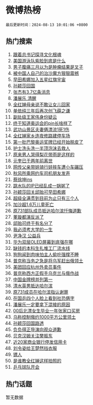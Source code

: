 # 微博热榜

`最后更新时间：2024-08-13 10:01:06 +0800`

## 热门搜索

1. [跟着总书记探寻文化根魂](https://m.weibo.cn/search?containerid=100103type%3D1%26t%3D10%26q%3D%23%E8%B7%9F%E7%9D%80%E6%80%BB%E4%B9%A6%E8%AE%B0%E6%8E%A2%E5%AF%BB%E6%96%87%E5%8C%96%E6%A0%B9%E9%AD%82%23&stream_entry_id=51&isnewpage=1&extparam=seat%3D1%26stream_entry_id%3D51%26c_type%3D51%26dgr%3D0%26cate%3D10103%26q%3D%2523%25E8%25B7%259F%25E7%259D%2580%25E6%2580%25BB%25E4%25B9%25A6%25E8%25AE%25B0%25E6%258E%25A2%25E5%25AF%25BB%25E6%2596%2587%25E5%258C%2596%25E6%25A0%25B9%25E9%25AD%2582%2523%26pos%3D0%26filter_type%3Drealtimehot%26display_time%3D1723514465%26pre_seqid%3D172351446519891938163)
1. [美国游泳队紫脸到底是什么](https://m.weibo.cn/search?containerid=100103type%3D1%26t%3D10%26q%3D%E7%BE%8E%E5%9B%BD%E6%B8%B8%E6%B3%B3%E9%98%9F%E7%B4%AB%E8%84%B8%E5%88%B0%E5%BA%95%E6%98%AF%E4%BB%80%E4%B9%88&stream_entry_id=31&isnewpage=1&extparam=seat%3D1%26stream_entry_id%3D31%26band_rank%3D1%26dgr%3D0%26realpos%3D1%26pos%3D0%26filter_type%3Drealtimehot%26c_type%3D31%26lcate%3D5001%26q%3D%25E7%25BE%258E%25E5%259B%25BD%25E6%25B8%25B8%25E6%25B3%25B3%25E9%2598%259F%25E7%25B4%25AB%25E8%2584%25B8%25E5%2588%25B0%25E5%25BA%2595%25E6%2598%25AF%25E4%25BB%2580%25E4%25B9%2588%26cate%3D5001%26flag%3D2%26display_time%3D1723514465%26pre_seqid%3D172351446519891938163)
1. [男子腹痛三月以为是肿瘤结果是叉子](https://m.weibo.cn/search?containerid=100103type%3D1%26t%3D10%26q%3D%23%E7%94%B7%E5%AD%90%E8%85%B9%E7%97%9B%E4%B8%89%E6%9C%88%E4%BB%A5%E4%B8%BA%E6%98%AF%E8%82%BF%E7%98%A4%E7%BB%93%E6%9E%9C%E6%98%AF%E5%8F%89%E5%AD%90%23&stream_entry_id=31&isnewpage=1&extparam=seat%3D1%26stream_entry_id%3D31%26band_rank%3D2%26dgr%3D0%26realpos%3D2%26pos%3D1%26filter_type%3Drealtimehot%26c_type%3D31%26lcate%3D5001%26q%3D%2523%25E7%2594%25B7%25E5%25AD%2590%25E8%2585%25B9%25E7%2597%259B%25E4%25B8%2589%25E6%259C%2588%25E4%25BB%25A5%25E4%25B8%25BA%25E6%2598%25AF%25E8%2582%25BF%25E7%2598%25A4%25E7%25BB%2593%25E6%259E%259C%25E6%2598%25AF%25E5%258F%2589%25E5%25AD%2590%2523%26cate%3D5001%26flag%3D1%26display_time%3D1723514465%26pre_seqid%3D172351446519891938163)
1. [被中国人自己的治沙魔方狠狠震撼](https://m.weibo.cn/search?containerid=100103type%3D1%26t%3D10%26q%3D%23%E8%A2%AB%E4%B8%AD%E5%9B%BD%E4%BA%BA%E8%87%AA%E5%B7%B1%E7%9A%84%E6%B2%BB%E6%B2%99%E9%AD%94%E6%96%B9%E7%8B%A0%E7%8B%A0%E9%9C%87%E6%92%BC%23&stream_entry_id=31&isnewpage=1&extparam=seat%3D1%26stream_entry_id%3D31%26band_rank%3D3%26dgr%3D0%26realpos%3D3%26pos%3D2%26filter_type%3Drealtimehot%26c_type%3D31%26lcate%3D5001%26q%3D%2523%25E8%25A2%25AB%25E4%25B8%25AD%25E5%259B%25BD%25E4%25BA%25BA%25E8%2587%25AA%25E5%25B7%25B1%25E7%259A%2584%25E6%25B2%25BB%25E6%25B2%2599%25E9%25AD%2594%25E6%2596%25B9%25E7%258B%25A0%25E7%258B%25A0%25E9%259C%2587%25E6%2592%25BC%2523%26cate%3D5001%26flag%3D0%26display_time%3D1723514465%26pre_seqid%3D172351446519891938163)
1. [早田希娜加入五星红旗宇宙](https://m.weibo.cn/search?containerid=100103type%3D1%26t%3D10%26q%3D%23%E6%97%A9%E7%94%B0%E5%B8%8C%E5%A8%9C%E5%8A%A0%E5%85%A5%E4%BA%94%E6%98%9F%E7%BA%A2%E6%97%97%E5%AE%87%E5%AE%99%23&stream_entry_id=31&isnewpage=1&extparam=seat%3D1%26stream_entry_id%3D31%26band_rank%3D4%26dgr%3D0%26realpos%3D4%26pos%3D3%26filter_type%3Drealtimehot%26c_type%3D31%26lcate%3D5001%26q%3D%2523%25E6%2597%25A9%25E7%2594%25B0%25E5%25B8%258C%25E5%25A8%259C%25E5%258A%25A0%25E5%2585%25A5%25E4%25BA%2594%25E6%2598%259F%25E7%25BA%25A2%25E6%2597%2597%25E5%25AE%2587%25E5%25AE%2599%2523%26cate%3D5001%26flag%3D2%26display_time%3D1723514465%26pre_seqid%3D172351446519891938163)
1. [孙颖莎回国](https://m.weibo.cn/search?containerid=100103type%3D1%26t%3D10%26q%3D%E5%AD%99%E9%A2%96%E8%8E%8E%E5%9B%9E%E5%9B%BD&stream_entry_id=31&isnewpage=1&extparam=seat%3D1%26stream_entry_id%3D31%26band_rank%3D5%26dgr%3D0%26realpos%3D5%26pos%3D4%26filter_type%3Drealtimehot%26c_type%3D31%26lcate%3D5001%26q%3D%25E5%25AD%2599%25E9%25A2%2596%25E8%258E%258E%25E5%259B%259E%25E5%259B%25BD%26cate%3D5001%26flag%3D1%26display_time%3D1723514465%26pre_seqid%3D172351446519891938163)
1. [张杰有3.7亿条消息](https://m.weibo.cn/search?containerid=100103type%3D1%26t%3D10%26q%3D%23%E5%BC%A0%E6%9D%B0%E6%9C%893.7%E4%BA%BF%E6%9D%A1%E6%B6%88%E6%81%AF%23&stream_entry_id=31&isnewpage=1&extparam=seat%3D1%26stream_entry_id%3D31%26band_rank%3D6%26dgr%3D0%26realpos%3D6%26pos%3D5%26filter_type%3Drealtimehot%26c_type%3D31%26lcate%3D5001%26q%3D%2523%25E5%25BC%25A0%25E6%259D%25B0%25E6%259C%25893.7%25E4%25BA%25BF%25E6%259D%25A1%25E6%25B6%2588%25E6%2581%25AF%2523%26cate%3D5001%26flag%3D1%26display_time%3D1723514465%26pre_seqid%3D172351446519891938163)
1. [潘展乐 清醒](https://m.weibo.cn/search?containerid=100103type%3D1%26t%3D10%26q%3D%E6%BD%98%E5%B1%95%E4%B9%90+%E6%B8%85%E9%86%92&stream_entry_id=31&isnewpage=1&extparam=seat%3D1%26stream_entry_id%3D31%26band_rank%3D7%26dgr%3D0%26realpos%3D7%26pos%3D6%26filter_type%3Drealtimehot%26c_type%3D31%26lcate%3D5001%26q%3D%25E6%25BD%2598%25E5%25B1%2595%25E4%25B9%2590%2520%25E6%25B8%2585%25E9%2586%2592%26cate%3D5001%26flag%3D0%26display_time%3D1723514465%26pre_seqid%3D172351446519891938163)
1. [全红婵母亲说不敢让女儿回家](https://m.weibo.cn/search?containerid=100103type%3D1%26t%3D10%26q%3D%23%E5%85%A8%E7%BA%A2%E5%A9%B5%E6%AF%8D%E4%BA%B2%E8%AF%B4%E4%B8%8D%E6%95%A2%E8%AE%A9%E5%A5%B3%E5%84%BF%E5%9B%9E%E5%AE%B6%23&stream_entry_id=31&isnewpage=1&extparam=seat%3D1%26stream_entry_id%3D31%26band_rank%3D8%26dgr%3D0%26realpos%3D8%26pos%3D7%26filter_type%3Drealtimehot%26c_type%3D31%26lcate%3D5001%26q%3D%2523%25E5%2585%25A8%25E7%25BA%25A2%25E5%25A9%25B5%25E6%25AF%258D%25E4%25BA%25B2%25E8%25AF%25B4%25E4%25B8%258D%25E6%2595%25A2%25E8%25AE%25A9%25E5%25A5%25B3%25E5%2584%25BF%25E5%259B%259E%25E5%25AE%25B6%2523%26cate%3D5001%26flag%3D2%26display_time%3D1723514465%26pre_seqid%3D172351446519891938163)
1. [单依纯三年后再次创飞薛之谦](https://m.weibo.cn/search?containerid=100103type%3D1%26t%3D10%26q%3D%E5%8D%95%E4%BE%9D%E7%BA%AF%E4%B8%89%E5%B9%B4%E5%90%8E%E5%86%8D%E6%AC%A1%E5%88%9B%E9%A3%9E%E8%96%9B%E4%B9%8B%E8%B0%A6&stream_entry_id=31&isnewpage=1&extparam=seat%3D1%26stream_entry_id%3D31%26band_rank%3D9%26dgr%3D0%26realpos%3D9%26pos%3D8%26filter_type%3Drealtimehot%26c_type%3D31%26lcate%3D5001%26q%3D%25E5%258D%2595%25E4%25BE%259D%25E7%25BA%25AF%25E4%25B8%2589%25E5%25B9%25B4%25E5%2590%258E%25E5%2586%258D%25E6%25AC%25A1%25E5%2588%259B%25E9%25A3%259E%25E8%2596%259B%25E4%25B9%258B%25E8%25B0%25A6%26cate%3D5001%26flag%3D1%26display_time%3D1723514465%26pre_seqid%3D172351446519891938163)
1. [副处级王家伟身份疑云](https://m.weibo.cn/search?containerid=100103type%3D1%26t%3D10%26q%3D%23%E5%89%AF%E5%A4%84%E7%BA%A7%E7%8E%8B%E5%AE%B6%E4%BC%9F%E8%BA%AB%E4%BB%BD%E7%96%91%E4%BA%91%23&stream_entry_id=31&isnewpage=1&extparam=seat%3D1%26stream_entry_id%3D31%26band_rank%3D10%26dgr%3D0%26realpos%3D10%26pos%3D9%26filter_type%3Drealtimehot%26c_type%3D31%26lcate%3D5001%26q%3D%2523%25E5%2589%25AF%25E5%25A4%2584%25E7%25BA%25A7%25E7%258E%258B%25E5%25AE%25B6%25E4%25BC%259F%25E8%25BA%25AB%25E4%25BB%25BD%25E7%2596%2591%25E4%25BA%2591%2523%26cate%3D5001%26flag%3D1%26display_time%3D1723514465%26pre_seqid%3D172351446519891938163)
1. [终于知道奥运会的pin长啥样了](https://m.weibo.cn/search?containerid=100103type%3D1%26t%3D10%26q%3D%E7%BB%88%E4%BA%8E%E7%9F%A5%E9%81%93%E5%A5%A5%E8%BF%90%E4%BC%9A%E7%9A%84pin%E9%95%BF%E5%95%A5%E6%A0%B7%E4%BA%86&stream_entry_id=31&isnewpage=1&extparam=seat%3D1%26stream_entry_id%3D31%26band_rank%3D11%26dgr%3D0%26realpos%3D11%26pos%3D10%26filter_type%3Drealtimehot%26c_type%3D31%26lcate%3D5001%26q%3D%25E7%25BB%2588%25E4%25BA%258E%25E7%259F%25A5%25E9%2581%2593%25E5%25A5%25A5%25E8%25BF%2590%25E4%25BC%259A%25E7%259A%2584pin%25E9%2595%25BF%25E5%2595%25A5%25E6%25A0%25B7%25E4%25BA%2586%26cate%3D5001%26flag%3D0%26display_time%3D1723514465%26pre_seqid%3D172351446519891938163)
1. [武功山景区夫妻俩漂流1死1伤](https://m.weibo.cn/search?containerid=100103type%3D1%26t%3D10%26q%3D%23%E6%AD%A6%E5%8A%9F%E5%B1%B1%E6%99%AF%E5%8C%BA%E5%A4%AB%E5%A6%BB%E4%BF%A9%E6%BC%82%E6%B5%811%E6%AD%BB1%E4%BC%A4%23&stream_entry_id=31&isnewpage=1&extparam=seat%3D1%26stream_entry_id%3D31%26band_rank%3D12%26dgr%3D0%26realpos%3D12%26pos%3D11%26filter_type%3Drealtimehot%26c_type%3D31%26lcate%3D5001%26q%3D%2523%25E6%25AD%25A6%25E5%258A%259F%25E5%25B1%25B1%25E6%2599%25AF%25E5%258C%25BA%25E5%25A4%25AB%25E5%25A6%25BB%25E4%25BF%25A9%25E6%25BC%2582%25E6%25B5%25811%25E6%25AD%25BB1%25E4%25BC%25A4%2523%26cate%3D5001%26flag%3D1%26display_time%3D1723514465%26pre_seqid%3D172351446519891938163)
1. [全红婵家乡连夜修路建停车场](https://m.weibo.cn/search?containerid=100103type%3D1%26t%3D10%26q%3D%23%E5%85%A8%E7%BA%A2%E5%A9%B5%E5%AE%B6%E4%B9%A1%E8%BF%9E%E5%A4%9C%E4%BF%AE%E8%B7%AF%E5%BB%BA%E5%81%9C%E8%BD%A6%E5%9C%BA%23&stream_entry_id=31&isnewpage=1&extparam=seat%3D1%26stream_entry_id%3D31%26band_rank%3D13%26dgr%3D0%26realpos%3D13%26pos%3D12%26filter_type%3Drealtimehot%26c_type%3D31%26lcate%3D5001%26q%3D%2523%25E5%2585%25A8%25E7%25BA%25A2%25E5%25A9%25B5%25E5%25AE%25B6%25E4%25B9%25A1%25E8%25BF%259E%25E5%25A4%259C%25E4%25BF%25AE%25E8%25B7%25AF%25E5%25BB%25BA%25E5%2581%259C%25E8%25BD%25A6%25E5%259C%25BA%2523%26cate%3D5001%26flag%3D2%26display_time%3D1723514465%26pre_seqid%3D172351446519891938163)
1. [第一批巴黎奥运奖牌已经开始脱皮了](https://m.weibo.cn/search?containerid=100103type%3D1%26t%3D10%26q%3D%23%E7%AC%AC%E4%B8%80%E6%89%B9%E5%B7%B4%E9%BB%8E%E5%A5%A5%E8%BF%90%E5%A5%96%E7%89%8C%E5%B7%B2%E7%BB%8F%E5%BC%80%E5%A7%8B%E8%84%B1%E7%9A%AE%E4%BA%86%23&stream_entry_id=31&isnewpage=1&extparam=seat%3D1%26stream_entry_id%3D31%26band_rank%3D14%26dgr%3D0%26realpos%3D14%26pos%3D13%26filter_type%3Drealtimehot%26c_type%3D31%26lcate%3D5001%26q%3D%2523%25E7%25AC%25AC%25E4%25B8%2580%25E6%2589%25B9%25E5%25B7%25B4%25E9%25BB%258E%25E5%25A5%25A5%25E8%25BF%2590%25E5%25A5%2596%25E7%2589%258C%25E5%25B7%25B2%25E7%25BB%258F%25E5%25BC%2580%25E5%25A7%258B%25E8%2584%25B1%25E7%259A%25AE%25E4%25BA%2586%2523%26cate%3D5001%26flag%3D1%26display_time%3D1723514465%26pre_seqid%3D172351446519891938163)
1. [护士洗头洗一半顶泡沫去救人](https://m.weibo.cn/search?containerid=100103type%3D1%26t%3D10%26q%3D%23%E6%8A%A4%E5%A3%AB%E6%B4%97%E5%A4%B4%E6%B4%97%E4%B8%80%E5%8D%8A%E9%A1%B6%E6%B3%A1%E6%B2%AB%E5%8E%BB%E6%95%91%E4%BA%BA%23&stream_entry_id=31&isnewpage=1&extparam=seat%3D1%26stream_entry_id%3D31%26band_rank%3D15%26dgr%3D0%26realpos%3D15%26pos%3D14%26filter_type%3Drealtimehot%26c_type%3D31%26lcate%3D5001%26q%3D%2523%25E6%258A%25A4%25E5%25A3%25AB%25E6%25B4%2597%25E5%25A4%25B4%25E6%25B4%2597%25E4%25B8%2580%25E5%258D%258A%25E9%25A1%25B6%25E6%25B3%25A1%25E6%25B2%25AB%25E5%258E%25BB%25E6%2595%2591%25E4%25BA%25BA%2523%26cate%3D5001%26flag%3D32768%26display_time%3D1723514465%26pre_seqid%3D172351446519891938163)
1. [原来男人哭得梨花带雨是这样的](https://m.weibo.cn/search?containerid=100103type%3D1%26t%3D10%26q%3D%E5%8E%9F%E6%9D%A5%E7%94%B7%E4%BA%BA%E5%93%AD%E5%BE%97%E6%A2%A8%E8%8A%B1%E5%B8%A6%E9%9B%A8%E6%98%AF%E8%BF%99%E6%A0%B7%E7%9A%84&stream_entry_id=31&isnewpage=1&extparam=seat%3D1%26stream_entry_id%3D31%26band_rank%3D16%26dgr%3D0%26realpos%3D16%26pos%3D15%26filter_type%3Drealtimehot%26c_type%3D31%26lcate%3D5001%26q%3D%25E5%258E%259F%25E6%259D%25A5%25E7%2594%25B7%25E4%25BA%25BA%25E5%2593%25AD%25E5%25BE%2597%25E6%25A2%25A8%25E8%258A%25B1%25E5%25B8%25A6%25E9%259B%25A8%25E6%2598%25AF%25E8%25BF%2599%25E6%25A0%25B7%25E7%259A%2584%26cate%3D5001%26flag%3D2%26display_time%3D1723514465%26pre_seqid%3D172351446519891938163)
1. [元奎已于两年前离世](https://m.weibo.cn/search?containerid=100103type%3D1%26t%3D10%26q%3D%23%E5%85%83%E5%A5%8E%E5%B7%B2%E4%BA%8E%E4%B8%A4%E5%B9%B4%E5%89%8D%E7%A6%BB%E4%B8%96%23&stream_entry_id=31&isnewpage=1&extparam=seat%3D1%26stream_entry_id%3D31%26band_rank%3D17%26dgr%3D0%26realpos%3D17%26pos%3D16%26filter_type%3Drealtimehot%26c_type%3D31%26lcate%3D5001%26q%3D%2523%25E5%2585%2583%25E5%25A5%258E%25E5%25B7%25B2%25E4%25BA%258E%25E4%25B8%25A4%25E5%25B9%25B4%25E5%2589%258D%25E7%25A6%25BB%25E4%25B8%2596%2523%26cate%3D5001%26flag%3D2%26display_time%3D1723514465%26pre_seqid%3D172351446519891938163)
1. [网传父亲带娃骑行娃摔车遭小车碾压](https://m.weibo.cn/search?containerid=100103type%3D1%26t%3D10%26q%3D%23%E7%BD%91%E4%BC%A0%E7%88%B6%E4%BA%B2%E5%B8%A6%E5%A8%83%E9%AA%91%E8%A1%8C%E5%A8%83%E6%91%94%E8%BD%A6%E9%81%AD%E5%B0%8F%E8%BD%A6%E7%A2%BE%E5%8E%8B%23&stream_entry_id=31&isnewpage=1&extparam=seat%3D1%26stream_entry_id%3D31%26band_rank%3D18%26dgr%3D0%26realpos%3D18%26pos%3D17%26filter_type%3Drealtimehot%26c_type%3D31%26lcate%3D5001%26q%3D%2523%25E7%25BD%2591%25E4%25BC%25A0%25E7%2588%25B6%25E4%25BA%25B2%25E5%25B8%25A6%25E5%25A8%2583%25E9%25AA%2591%25E8%25A1%258C%25E5%25A8%2583%25E6%2591%2594%25E8%25BD%25A6%25E9%2581%25AD%25E5%25B0%258F%25E8%25BD%25A6%25E7%25A2%25BE%25E5%258E%258B%2523%26cate%3D5001%26flag%3D0%26display_time%3D1723514465%26pre_seqid%3D172351446519891938163)
1. [秋风所乘网约车司机朋友发声](https://m.weibo.cn/search?containerid=100103type%3D1%26t%3D10%26q%3D%23%E7%A7%8B%E9%A3%8E%E6%89%80%E4%B9%98%E7%BD%91%E7%BA%A6%E8%BD%A6%E5%8F%B8%E6%9C%BA%E6%9C%8B%E5%8F%8B%E5%8F%91%E5%A3%B0%23&stream_entry_id=31&isnewpage=1&extparam=seat%3D1%26stream_entry_id%3D31%26band_rank%3D19%26dgr%3D0%26realpos%3D19%26pos%3D18%26filter_type%3Drealtimehot%26c_type%3D31%26lcate%3D5001%26q%3D%2523%25E7%25A7%258B%25E9%25A3%258E%25E6%2589%2580%25E4%25B9%2598%25E7%25BD%2591%25E7%25BA%25A6%25E8%25BD%25A6%25E5%258F%25B8%25E6%259C%25BA%25E6%259C%258B%25E5%258F%258B%25E5%258F%2591%25E5%25A3%25B0%2523%26cate%3D5001%26flag%3D0%26display_time%3D1723514465%26pre_seqid%3D172351446519891938163)
1. [蔡徐坤ins](https://m.weibo.cn/search?containerid=100103type%3D1%26t%3D10%26q%3D%23%E8%94%A1%E5%BE%90%E5%9D%A4ins%23&stream_entry_id=31&isnewpage=1&extparam=seat%3D1%26stream_entry_id%3D31%26band_rank%3D20%26dgr%3D0%26realpos%3D20%26pos%3D19%26filter_type%3Drealtimehot%26c_type%3D31%26lcate%3D5001%26q%3D%2523%25E8%2594%25A1%25E5%25BE%2590%25E5%259D%25A4ins%2523%26cate%3D5001%26flag%3D1%26display_time%3D1723514465%26pre_seqid%3D172351446519891938163)
1. [跳水队的IP已经乱成一锅粥了](https://m.weibo.cn/search?containerid=100103type%3D1%26t%3D10%26q%3D%23%E8%B7%B3%E6%B0%B4%E9%98%9F%E7%9A%84IP%E5%B7%B2%E7%BB%8F%E4%B9%B1%E6%88%90%E4%B8%80%E9%94%85%E7%B2%A5%E4%BA%86%23&stream_entry_id=31&isnewpage=1&extparam=seat%3D1%26stream_entry_id%3D31%26band_rank%3D21%26dgr%3D0%26realpos%3D21%26pos%3D20%26filter_type%3Drealtimehot%26c_type%3D31%26lcate%3D5001%26q%3D%2523%25E8%25B7%25B3%25E6%25B0%25B4%25E9%2598%259F%25E7%259A%2584IP%25E5%25B7%25B2%25E7%25BB%258F%25E4%25B9%25B1%25E6%2588%2590%25E4%25B8%2580%25E9%2594%2585%25E7%25B2%25A5%25E4%25BA%2586%2523%26cate%3D5001%26flag%3D0%26display_time%3D1723514465%26pre_seqid%3D172351446519891938163)
1. [孙颖莎回关邱贻可早田希娜](https://m.weibo.cn/search?containerid=100103type%3D1%26t%3D10%26q%3D%23%E5%AD%99%E9%A2%96%E8%8E%8E%E5%9B%9E%E5%85%B3%E9%82%B1%E8%B4%BB%E5%8F%AF%E6%97%A9%E7%94%B0%E5%B8%8C%E5%A8%9C%23&stream_entry_id=31&isnewpage=1&extparam=seat%3D1%26stream_entry_id%3D31%26band_rank%3D22%26dgr%3D0%26realpos%3D22%26pos%3D21%26filter_type%3Drealtimehot%26c_type%3D31%26lcate%3D5001%26q%3D%2523%25E5%25AD%2599%25E9%25A2%2596%25E8%258E%258E%25E5%259B%259E%25E5%2585%25B3%25E9%2582%25B1%25E8%25B4%25BB%25E5%258F%25AF%25E6%2597%25A9%25E7%2594%25B0%25E5%25B8%258C%25E5%25A8%259C%2523%26cate%3D5001%26flag%3D0%26display_time%3D1723514465%26pre_seqid%3D172351446519891938163)
1. [超级全满贯到目前为止只有三个人](https://m.weibo.cn/search?containerid=100103type%3D1%26t%3D10%26q%3D%E8%B6%85%E7%BA%A7%E5%85%A8%E6%BB%A1%E8%B4%AF%E5%88%B0%E7%9B%AE%E5%89%8D%E4%B8%BA%E6%AD%A2%E5%8F%AA%E6%9C%89%E4%B8%89%E4%B8%AA%E4%BA%BA&stream_entry_id=31&isnewpage=1&extparam=seat%3D1%26stream_entry_id%3D31%26band_rank%3D23%26dgr%3D0%26realpos%3D23%26pos%3D22%26filter_type%3Drealtimehot%26c_type%3D31%26lcate%3D5001%26q%3D%25E8%25B6%2585%25E7%25BA%25A7%25E5%2585%25A8%25E6%25BB%25A1%25E8%25B4%25AF%25E5%2588%25B0%25E7%259B%25AE%25E5%2589%258D%25E4%25B8%25BA%25E6%25AD%25A2%25E5%258F%25AA%25E6%259C%2589%25E4%25B8%2589%25E4%25B8%25AA%25E4%25BA%25BA%26cate%3D5001%26flag%3D0%26display_time%3D1723514465%26pre_seqid%3D172351446519891938163)
1. [加沙超1.6万儿童死亡](https://m.weibo.cn/search?containerid=100103type%3D1%26t%3D10%26q%3D%23%E5%8A%A0%E6%B2%99%E8%B6%851.6%E4%B8%87%E5%84%BF%E7%AB%A5%E6%AD%BB%E4%BA%A1%23&stream_entry_id=31&isnewpage=1&extparam=seat%3D1%26stream_entry_id%3D31%26band_rank%3D24%26dgr%3D0%26realpos%3D24%26pos%3D23%26filter_type%3Drealtimehot%26c_type%3D31%26lcate%3D5001%26q%3D%2523%25E5%258A%25A0%25E6%25B2%2599%25E8%25B6%25851.6%25E4%25B8%2587%25E5%2584%25BF%25E7%25AB%25A5%25E6%25AD%25BB%25E4%25BA%25A1%2523%26cate%3D5001%26flag%3D0%26display_time%3D1723514465%26pre_seqid%3D172351446519891938163)
1. [原731部队成员抵达哈尔滨忏悔道歉](https://m.weibo.cn/search?containerid=100103type%3D1%26t%3D10%26q%3D%23%E5%8E%9F731%E9%83%A8%E9%98%9F%E6%88%90%E5%91%98%E6%8A%B5%E8%BE%BE%E5%93%88%E5%B0%94%E6%BB%A8%E5%BF%8F%E6%82%94%E9%81%93%E6%AD%89%23&stream_entry_id=31&isnewpage=1&extparam=seat%3D1%26stream_entry_id%3D31%26band_rank%3D25%26dgr%3D0%26realpos%3D25%26pos%3D24%26filter_type%3Drealtimehot%26c_type%3D31%26lcate%3D5001%26q%3D%2523%25E5%258E%259F731%25E9%2583%25A8%25E9%2598%259F%25E6%2588%2590%25E5%2591%2598%25E6%258A%25B5%25E8%25BE%25BE%25E5%2593%2588%25E5%25B0%2594%25E6%25BB%25A8%25E5%25BF%258F%25E6%2582%2594%25E9%2581%2593%25E6%25AD%2589%2523%26cate%3D5001%26flag%3D0%26display_time%3D1723514465%26pre_seqid%3D172351446519891938163)
1. [董璇都演反派了](https://m.weibo.cn/search?containerid=100103type%3D1%26t%3D10%26q%3D%E8%91%A3%E7%92%87%E9%83%BD%E6%BC%94%E5%8F%8D%E6%B4%BE%E4%BA%86&stream_entry_id=31&isnewpage=1&extparam=seat%3D1%26stream_entry_id%3D31%26band_rank%3D26%26dgr%3D0%26realpos%3D26%26pos%3D25%26filter_type%3Drealtimehot%26c_type%3D31%26lcate%3D5001%26q%3D%25E8%2591%25A3%25E7%2592%2587%25E9%2583%25BD%25E6%25BC%2594%25E5%258F%258D%25E6%25B4%25BE%25E4%25BA%2586%26cate%3D5001%26flag%3D1%26display_time%3D1723514465%26pre_seqid%3D172351446519891938163)
1. [邱贻可终于有名分了](https://m.weibo.cn/search?containerid=100103type%3D1%26t%3D10%26q%3D%23%E9%82%B1%E8%B4%BB%E5%8F%AF%E7%BB%88%E4%BA%8E%E6%9C%89%E5%90%8D%E5%88%86%E4%BA%86%23&stream_entry_id=31&isnewpage=1&extparam=seat%3D1%26stream_entry_id%3D31%26band_rank%3D27%26dgr%3D0%26realpos%3D27%26pos%3D26%26filter_type%3Drealtimehot%26c_type%3D31%26lcate%3D5001%26q%3D%2523%25E9%2582%25B1%25E8%25B4%25BB%25E5%258F%25AF%25E7%25BB%2588%25E4%25BA%258E%25E6%259C%2589%25E5%2590%258D%25E5%2588%2586%25E4%25BA%2586%2523%26cate%3D5001%26flag%3D1%26display_time%3D1723514465%26pre_seqid%3D172351446519891938163)
1. [我必须考大学的一生](https://m.weibo.cn/search?containerid=100103type%3D1%26t%3D10%26q%3D%23%E6%88%91%E5%BF%85%E9%A1%BB%E8%80%83%E5%A4%A7%E5%AD%A6%E7%9A%84%E4%B8%80%E7%94%9F%23&stream_entry_id=31&isnewpage=1&extparam=seat%3D1%26stream_entry_id%3D31%26band_rank%3D28%26dgr%3D0%26realpos%3D28%26pos%3D27%26filter_type%3Drealtimehot%26c_type%3D31%26lcate%3D5001%26q%3D%2523%25E6%2588%2591%25E5%25BF%2585%25E9%25A1%25BB%25E8%2580%2583%25E5%25A4%25A7%25E5%25AD%25A6%25E7%259A%2584%25E4%25B8%2580%25E7%2594%259F%2523%26cate%3D5001%26flag%3D1%26display_time%3D1723514465%26pre_seqid%3D172351446519891938163)
1. [尹净汉 公益兵](https://m.weibo.cn/search?containerid=100103type%3D1%26t%3D10%26q%3D%E5%B0%B9%E5%87%80%E6%B1%89+%E5%85%AC%E7%9B%8A%E5%85%B5&stream_entry_id=31&isnewpage=1&extparam=seat%3D1%26stream_entry_id%3D31%26band_rank%3D29%26dgr%3D0%26realpos%3D29%26pos%3D28%26filter_type%3Drealtimehot%26c_type%3D31%26lcate%3D5001%26q%3D%25E5%25B0%25B9%25E5%2587%2580%25E6%25B1%2589%2520%25E5%2585%25AC%25E7%259B%258A%25E5%2585%25B5%26cate%3D5001%26flag%3D1%26display_time%3D1723514465%26pre_seqid%3D172351446519891938163)
1. [华为双层OLED屏幕到底强在哪](https://m.weibo.cn/search?containerid=100103type%3D1%26t%3D10%26q%3D%23%E5%8D%8E%E4%B8%BA%E5%8F%8C%E5%B1%82OLED%E5%B1%8F%E5%B9%95%E5%88%B0%E5%BA%95%E5%BC%BA%E5%9C%A8%E5%93%AA%23&stream_entry_id=31&isnewpage=1&extparam=seat%3D1%26stream_entry_id%3D31%26band_rank%3D30%26dgr%3D0%26adid%3D250227%26realpos%3D30%26pos%3D29%26filter_type%3Drealtimehot%26c_type%3D31%26lcate%3D5001%26q%3D%2523%25E5%258D%258E%25E4%25B8%25BA%25E5%258F%258C%25E5%25B1%2582OLED%25E5%25B1%258F%25E5%25B9%2595%25E5%2588%25B0%25E5%25BA%2595%25E5%25BC%25BA%25E5%259C%25A8%25E5%2593%25AA%2523%26cate%3D5001%26flag%3D0%26display_time%3D1723514465%26pre_seqid%3D172351446519891938163)
1. [缺钱的本科生扎堆工厂流水线](https://m.weibo.cn/search?containerid=100103type%3D1%26t%3D10%26q%3D%23%E7%BC%BA%E9%92%B1%E7%9A%84%E6%9C%AC%E7%A7%91%E7%94%9F%E6%89%8E%E5%A0%86%E5%B7%A5%E5%8E%82%E6%B5%81%E6%B0%B4%E7%BA%BF%23&stream_entry_id=31&isnewpage=1&extparam=seat%3D1%26stream_entry_id%3D31%26band_rank%3D31%26dgr%3D0%26realpos%3D31%26pos%3D30%26filter_type%3Drealtimehot%26c_type%3D31%26lcate%3D5001%26q%3D%2523%25E7%25BC%25BA%25E9%2592%25B1%25E7%259A%2584%25E6%259C%25AC%25E7%25A7%2591%25E7%2594%259F%25E6%2589%258E%25E5%25A0%2586%25E5%25B7%25A5%25E5%258E%2582%25E6%25B5%2581%25E6%25B0%25B4%25E7%25BA%25BF%2523%26cate%3D5001%26flag%3D0%26display_time%3D1723514465%26pre_seqid%3D172351446519891938163)
1. [狗狗闻到肉味怕主人偷吃强撑不睡](https://m.weibo.cn/search?containerid=100103type%3D1%26t%3D10%26q%3D%23%E7%8B%97%E7%8B%97%E9%97%BB%E5%88%B0%E8%82%89%E5%91%B3%E6%80%95%E4%B8%BB%E4%BA%BA%E5%81%B7%E5%90%83%E5%BC%BA%E6%92%91%E4%B8%8D%E7%9D%A1%23&stream_entry_id=31&isnewpage=1&extparam=seat%3D1%26stream_entry_id%3D31%26band_rank%3D32%26dgr%3D0%26realpos%3D32%26pos%3D31%26filter_type%3Drealtimehot%26c_type%3D31%26lcate%3D5001%26q%3D%2523%25E7%258B%2597%25E7%258B%2597%25E9%2597%25BB%25E5%2588%25B0%25E8%2582%2589%25E5%2591%25B3%25E6%2580%2595%25E4%25B8%25BB%25E4%25BA%25BA%25E5%2581%25B7%25E5%2590%2583%25E5%25BC%25BA%25E6%2592%2591%25E4%25B8%258D%25E7%259D%25A1%2523%26cate%3D5001%26flag%3D0%26display_time%3D1723514465%26pre_seqid%3D172351446519891938163)
1. [普京称当务之急是将乌军赶出俄领土](https://m.weibo.cn/search?containerid=100103type%3D1%26t%3D10%26q%3D%23%E6%99%AE%E4%BA%AC%E7%A7%B0%E5%BD%93%E5%8A%A1%E4%B9%8B%E6%80%A5%E6%98%AF%E5%B0%86%E4%B9%8C%E5%86%9B%E8%B5%B6%E5%87%BA%E4%BF%84%E9%A2%86%E5%9C%9F%23&stream_entry_id=31&isnewpage=1&extparam=seat%3D1%26stream_entry_id%3D31%26band_rank%3D33%26dgr%3D0%26realpos%3D33%26pos%3D32%26filter_type%3Drealtimehot%26c_type%3D31%26lcate%3D5001%26q%3D%2523%25E6%2599%25AE%25E4%25BA%25AC%25E7%25A7%25B0%25E5%25BD%2593%25E5%258A%25A1%25E4%25B9%258B%25E6%2580%25A5%25E6%2598%25AF%25E5%25B0%2586%25E4%25B9%258C%25E5%2586%259B%25E8%25B5%25B6%25E5%2587%25BA%25E4%25BF%2584%25E9%25A2%2586%25E5%259C%259F%2523%26cate%3D5001%26flag%3D0%26display_time%3D1723514465%26pre_seqid%3D172351446519891938163)
1. [美团回应杭州外卖员事件](https://m.weibo.cn/search?containerid=100103type%3D1%26t%3D10%26q%3D%23%E7%BE%8E%E5%9B%A2%E5%9B%9E%E5%BA%94%E6%9D%AD%E5%B7%9E%E5%A4%96%E5%8D%96%E5%91%98%E4%BA%8B%E4%BB%B6%23&stream_entry_id=31&isnewpage=1&extparam=seat%3D1%26stream_entry_id%3D31%26band_rank%3D34%26dgr%3D0%26realpos%3D34%26pos%3D33%26filter_type%3Drealtimehot%26c_type%3D31%26lcate%3D5001%26q%3D%2523%25E7%25BE%258E%25E5%259B%25A2%25E5%259B%259E%25E5%25BA%2594%25E6%259D%25AD%25E5%25B7%259E%25E5%25A4%2596%25E5%258D%2596%25E5%2591%2598%25E4%25BA%258B%25E4%25BB%25B6%2523%26cate%3D5001%26flag%3D1%26display_time%3D1723514465%26pre_seqid%3D172351446519891938163)
1. [普京称西方正假手乌克兰与俄作战](https://m.weibo.cn/search?containerid=100103type%3D1%26t%3D10%26q%3D%E6%99%AE%E4%BA%AC%E7%A7%B0%E8%A5%BF%E6%96%B9%E6%AD%A3%E5%81%87%E6%89%8B%E4%B9%8C%E5%85%8B%E5%85%B0%E4%B8%8E%E4%BF%84%E4%BD%9C%E6%88%98&stream_entry_id=31&isnewpage=1&extparam=seat%3D1%26stream_entry_id%3D31%26band_rank%3D35%26dgr%3D0%26realpos%3D35%26pos%3D34%26filter_type%3Drealtimehot%26c_type%3D31%26lcate%3D5001%26q%3D%25E6%2599%25AE%25E4%25BA%25AC%25E7%25A7%25B0%25E8%25A5%25BF%25E6%2596%25B9%25E6%25AD%25A3%25E5%2581%2587%25E6%2589%258B%25E4%25B9%258C%25E5%2585%258B%25E5%2585%25B0%25E4%25B8%258E%25E4%25BF%2584%25E4%25BD%259C%25E6%2588%2598%26cate%3D5001%26flag%3D0%26display_time%3D1723514465%26pre_seqid%3D172351446519891938163)
1. [中国金牌榜并列第一](https://m.weibo.cn/search?containerid=100103type%3D1%26t%3D10%26q%3D%23%E4%B8%AD%E5%9B%BD%E9%87%91%E7%89%8C%E6%A6%9C%E5%B9%B6%E5%88%97%E7%AC%AC%E4%B8%80%23&stream_entry_id=31&isnewpage=1&extparam=seat%3D1%26stream_entry_id%3D31%26band_rank%3D36%26dgr%3D0%26realpos%3D36%26pos%3D35%26filter_type%3Drealtimehot%26c_type%3D31%26lcate%3D5001%26q%3D%2523%25E4%25B8%25AD%25E5%259B%25BD%25E9%2587%2591%25E7%2589%258C%25E6%25A6%259C%25E5%25B9%25B6%25E5%2588%2597%25E7%25AC%25AC%25E4%25B8%2580%2523%26cate%3D5001%26flag%3D0%26display_time%3D1723514465%26pre_seqid%3D172351446519891938163)
1. [清水英男抵达哈尔滨](https://m.weibo.cn/search?containerid=100103type%3D1%26t%3D10%26q%3D%23%E6%B8%85%E6%B0%B4%E8%8B%B1%E7%94%B7%E6%8A%B5%E8%BE%BE%E5%93%88%E5%B0%94%E6%BB%A8%23&stream_entry_id=31&isnewpage=1&extparam=seat%3D1%26stream_entry_id%3D31%26band_rank%3D37%26dgr%3D0%26realpos%3D37%26pos%3D36%26filter_type%3Drealtimehot%26c_type%3D31%26lcate%3D5001%26q%3D%2523%25E6%25B8%2585%25E6%25B0%25B4%25E8%258B%25B1%25E7%2594%25B7%25E6%258A%25B5%25E8%25BE%25BE%25E5%2593%2588%25E5%25B0%2594%25E6%25BB%25A8%2523%26cate%3D5001%26flag%3D0%26display_time%3D1723514465%26pre_seqid%3D172351446519891938163)
1. [原731成员在哈尔滨指认谢罪](https://m.weibo.cn/search?containerid=100103type%3D1%26t%3D10%26q%3D%23%E5%8E%9F731%E6%88%90%E5%91%98%E5%9C%A8%E5%93%88%E5%B0%94%E6%BB%A8%E6%8C%87%E8%AE%A4%E8%B0%A2%E7%BD%AA%23&stream_entry_id=31&isnewpage=1&extparam=seat%3D1%26stream_entry_id%3D31%26band_rank%3D38%26dgr%3D0%26realpos%3D38%26pos%3D37%26filter_type%3Drealtimehot%26c_type%3D31%26lcate%3D5001%26q%3D%2523%25E5%258E%259F731%25E6%2588%2590%25E5%2591%2598%25E5%259C%25A8%25E5%2593%2588%25E5%25B0%2594%25E6%25BB%25A8%25E6%258C%2587%25E8%25AE%25A4%25E8%25B0%25A2%25E7%25BD%25AA%2523%26cate%3D5001%26flag%3D1%26display_time%3D1723514465%26pre_seqid%3D172351446519891938163)
1. [在国乒四个人脸上看到社恐俩字](https://m.weibo.cn/search?containerid=100103type%3D1%26t%3D10%26q%3D%E5%9C%A8%E5%9B%BD%E4%B9%92%E5%9B%9B%E4%B8%AA%E4%BA%BA%E8%84%B8%E4%B8%8A%E7%9C%8B%E5%88%B0%E7%A4%BE%E6%81%90%E4%BF%A9%E5%AD%97&stream_entry_id=31&isnewpage=1&extparam=seat%3D1%26stream_entry_id%3D31%26band_rank%3D39%26dgr%3D0%26realpos%3D39%26pos%3D38%26filter_type%3Drealtimehot%26c_type%3D31%26lcate%3D5001%26q%3D%25E5%259C%25A8%25E5%259B%25BD%25E4%25B9%2592%25E5%259B%259B%25E4%25B8%25AA%25E4%25BA%25BA%25E8%2584%25B8%25E4%25B8%258A%25E7%259C%258B%25E5%2588%25B0%25E7%25A4%25BE%25E6%2581%2590%25E4%25BF%25A9%25E5%25AD%2597%26cate%3D5001%26flag%3D0%26display_time%3D1723514465%26pre_seqid%3D172351446519891938163)
1. [潘展乐一定要拿下混接的原因](https://m.weibo.cn/search?containerid=100103type%3D1%26t%3D10%26q%3D%23%E6%BD%98%E5%B1%95%E4%B9%90%E4%B8%80%E5%AE%9A%E8%A6%81%E6%8B%BF%E4%B8%8B%E6%B7%B7%E6%8E%A5%E7%9A%84%E5%8E%9F%E5%9B%A0%23&stream_entry_id=31&isnewpage=1&extparam=seat%3D1%26stream_entry_id%3D31%26band_rank%3D40%26dgr%3D0%26realpos%3D40%26pos%3D39%26filter_type%3Drealtimehot%26c_type%3D31%26lcate%3D5001%26q%3D%2523%25E6%25BD%2598%25E5%25B1%2595%25E4%25B9%2590%25E4%25B8%2580%25E5%25AE%259A%25E8%25A6%2581%25E6%258B%25BF%25E4%25B8%258B%25E6%25B7%25B7%25E6%258E%25A5%25E7%259A%2584%25E5%258E%259F%25E5%259B%25A0%2523%26cate%3D5001%26flag%3D1%26display_time%3D1723514465%26pre_seqid%3D172351446519891938163)
1. [00后北漂女生毕业一年张家口买房](https://m.weibo.cn/search?containerid=100103type%3D1%26t%3D10%26q%3D%2300%E5%90%8E%E5%8C%97%E6%BC%82%E5%A5%B3%E7%94%9F%E6%AF%95%E4%B8%9A%E4%B8%80%E5%B9%B4%E5%BC%A0%E5%AE%B6%E5%8F%A3%E4%B9%B0%E6%88%BF%23&stream_entry_id=31&isnewpage=1&extparam=seat%3D1%26stream_entry_id%3D31%26band_rank%3D41%26dgr%3D0%26realpos%3D41%26pos%3D40%26filter_type%3Drealtimehot%26c_type%3D31%26lcate%3D5001%26q%3D%252300%25E5%2590%258E%25E5%258C%2597%25E6%25BC%2582%25E5%25A5%25B3%25E7%2594%259F%25E6%25AF%2595%25E4%25B8%259A%25E4%25B8%2580%25E5%25B9%25B4%25E5%25BC%25A0%25E5%25AE%25B6%25E5%258F%25A3%25E4%25B9%25B0%25E6%2588%25BF%2523%26cate%3D5001%26flag%3D1%26display_time%3D1723514465%26pre_seqid%3D172351446519891938163)
1. [乌称控制俄约1000平方公里领土](https://m.weibo.cn/search?containerid=100103type%3D1%26t%3D10%26q%3D%23%E4%B9%8C%E7%A7%B0%E6%8E%A7%E5%88%B6%E4%BF%84%E7%BA%A61000%E5%B9%B3%E6%96%B9%E5%85%AC%E9%87%8C%E9%A2%86%E5%9C%9F%23&stream_entry_id=31&isnewpage=1&extparam=seat%3D1%26stream_entry_id%3D31%26band_rank%3D42%26dgr%3D0%26realpos%3D42%26pos%3D41%26filter_type%3Drealtimehot%26c_type%3D31%26lcate%3D5001%26q%3D%2523%25E4%25B9%258C%25E7%25A7%25B0%25E6%258E%25A7%25E5%2588%25B6%25E4%25BF%2584%25E7%25BA%25A61000%25E5%25B9%25B3%25E6%2596%25B9%25E5%2585%25AC%25E9%2587%258C%25E9%25A2%2586%25E5%259C%259F%2523%26cate%3D5001%26flag%3D1%26display_time%3D1723514465%26pre_seqid%3D172351446519891938163)
1. [孙颖莎回国路透](https://m.weibo.cn/search?containerid=100103type%3D1%26t%3D10%26q%3D%23%E5%AD%99%E9%A2%96%E8%8E%8E%E5%9B%9E%E5%9B%BD%E8%B7%AF%E9%80%8F%23&stream_entry_id=31&isnewpage=1&extparam=seat%3D1%26stream_entry_id%3D31%26band_rank%3D43%26dgr%3D0%26realpos%3D43%26pos%3D42%26filter_type%3Drealtimehot%26c_type%3D31%26lcate%3D5001%26q%3D%2523%25E5%25AD%2599%25E9%25A2%2596%25E8%258E%258E%25E5%259B%259E%25E5%259B%25BD%25E8%25B7%25AF%25E9%2580%258F%2523%26cate%3D5001%26flag%3D1%26display_time%3D1723514465%26pre_seqid%3D172351446519891938163)
1. [负负得正导演向观众道歉](https://m.weibo.cn/search?containerid=100103type%3D1%26t%3D10%26q%3D%23%E8%B4%9F%E8%B4%9F%E5%BE%97%E6%AD%A3%E5%AF%BC%E6%BC%94%E5%90%91%E8%A7%82%E4%BC%97%E9%81%93%E6%AD%89%23&stream_entry_id=31&isnewpage=1&extparam=seat%3D1%26stream_entry_id%3D31%26band_rank%3D44%26dgr%3D0%26realpos%3D44%26pos%3D43%26filter_type%3Drealtimehot%26c_type%3D31%26lcate%3D5001%26q%3D%2523%25E8%25B4%259F%25E8%25B4%259F%25E5%25BE%2597%25E6%25AD%25A3%25E5%25AF%25BC%25E6%25BC%2594%25E5%2590%2591%25E8%25A7%2582%25E4%25BC%2597%25E9%2581%2593%25E6%25AD%2589%2523%26cate%3D5001%26flag%3D0%26display_time%3D1723514465%26pre_seqid%3D172351446519891938163)
1. [贝克汉姆关注樊振东](https://m.weibo.cn/search?containerid=100103type%3D1%26t%3D10%26q%3D%23%E8%B4%9D%E5%85%8B%E6%B1%89%E5%A7%86%E5%85%B3%E6%B3%A8%E6%A8%8A%E6%8C%AF%E4%B8%9C%23&stream_entry_id=31&isnewpage=1&extparam=seat%3D1%26stream_entry_id%3D31%26band_rank%3D45%26dgr%3D0%26realpos%3D45%26pos%3D44%26filter_type%3Drealtimehot%26c_type%3D31%26lcate%3D5001%26q%3D%2523%25E8%25B4%259D%25E5%2585%258B%25E6%25B1%2589%25E5%25A7%2586%25E5%2585%25B3%25E6%25B3%25A8%25E6%25A8%258A%25E6%258C%25AF%25E4%25B8%259C%2523%26cate%3D5001%26flag%3D0%26display_time%3D1723514465%26pre_seqid%3D172351446519891938163)
1. [近20家商业银行停发信用卡](https://m.weibo.cn/search?containerid=100103type%3D1%26t%3D10%26q%3D%23%E8%BF%9120%E5%AE%B6%E5%95%86%E4%B8%9A%E9%93%B6%E8%A1%8C%E5%81%9C%E5%8F%91%E4%BF%A1%E7%94%A8%E5%8D%A1%23&stream_entry_id=31&isnewpage=1&extparam=seat%3D1%26stream_entry_id%3D31%26band_rank%3D46%26dgr%3D0%26realpos%3D46%26pos%3D45%26filter_type%3Drealtimehot%26c_type%3D31%26lcate%3D5001%26q%3D%2523%25E8%25BF%259120%25E5%25AE%25B6%25E5%2595%2586%25E4%25B8%259A%25E9%2593%25B6%25E8%25A1%258C%25E5%2581%259C%25E5%258F%2591%25E4%25BF%25A1%25E7%2594%25A8%25E5%258D%25A1%2523%26cate%3D5001%26flag%3D0%26display_time%3D1723514465%26pre_seqid%3D172351446519891938163)
1. [刘令姿给王楚然挡衣服](https://m.weibo.cn/search?containerid=100103type%3D1%26t%3D10%26q%3D%E5%88%98%E4%BB%A4%E5%A7%BF%E7%BB%99%E7%8E%8B%E6%A5%9A%E7%84%B6%E6%8C%A1%E8%A1%A3%E6%9C%8D&stream_entry_id=31&isnewpage=1&extparam=seat%3D1%26stream_entry_id%3D31%26band_rank%3D47%26dgr%3D0%26realpos%3D47%26pos%3D46%26filter_type%3Drealtimehot%26c_type%3D31%26lcate%3D5001%26q%3D%25E5%2588%2598%25E4%25BB%25A4%25E5%25A7%25BF%25E7%25BB%2599%25E7%258E%258B%25E6%25A5%259A%25E7%2584%25B6%25E6%258C%25A1%25E8%25A1%25A3%25E6%259C%258D%26cate%3D5001%26flag%3D0%26display_time%3D1723514465%26pre_seqid%3D172351446519891938163)
1. [镖人](https://m.weibo.cn/search?containerid=100103type%3D1%26t%3D10%26q%3D%E9%95%96%E4%BA%BA&stream_entry_id=31&isnewpage=1&extparam=seat%3D1%26stream_entry_id%3D31%26band_rank%3D48%26dgr%3D0%26realpos%3D48%26pos%3D47%26filter_type%3Drealtimehot%26c_type%3D31%26lcate%3D5001%26q%3D%25E9%2595%2596%25E4%25BA%25BA%26cate%3D5001%26flag%3D1%26display_time%3D1723514465%26pre_seqid%3D172351446519891938163)
1. [是谁教全红婵这样拍照的](https://m.weibo.cn/search?containerid=100103type%3D1%26t%3D10%26q%3D%23%E6%98%AF%E8%B0%81%E6%95%99%E5%85%A8%E7%BA%A2%E5%A9%B5%E8%BF%99%E6%A0%B7%E6%8B%8D%E7%85%A7%E7%9A%84%23&stream_entry_id=31&isnewpage=1&extparam=seat%3D1%26stream_entry_id%3D31%26band_rank%3D49%26dgr%3D0%26realpos%3D49%26pos%3D48%26filter_type%3Drealtimehot%26c_type%3D31%26lcate%3D5001%26q%3D%2523%25E6%2598%25AF%25E8%25B0%2581%25E6%2595%2599%25E5%2585%25A8%25E7%25BA%25A2%25E5%25A9%25B5%25E8%25BF%2599%25E6%25A0%25B7%25E6%258B%258D%25E7%2585%25A7%25E7%259A%2584%2523%26cate%3D5001%26flag%3D1%26display_time%3D1723514465%26pre_seqid%3D172351446519891938163)
1. [乒乓球队开会](https://m.weibo.cn/search?containerid=100103type%3D1%26t%3D10%26q%3D%23%E4%B9%92%E4%B9%93%E7%90%83%E9%98%9F%E5%BC%80%E4%BC%9A%23&stream_entry_id=31&isnewpage=1&extparam=seat%3D1%26stream_entry_id%3D31%26band_rank%3D50%26dgr%3D0%26realpos%3D50%26pos%3D49%26filter_type%3Drealtimehot%26c_type%3D31%26lcate%3D5001%26q%3D%2523%25E4%25B9%2592%25E4%25B9%2593%25E7%2590%2583%25E9%2598%259F%25E5%25BC%2580%25E4%25BC%259A%2523%26cate%3D5001%26flag%3D0%26display_time%3D1723514465%26pre_seqid%3D172351446519891938163)

## 热门话题

暂无数据
